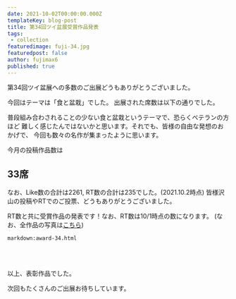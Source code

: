 ```yaml
---
date: 2021-10-02T00:00:00.000Z
templateKey: blog-post
title: 第34回ツイ盆展受賞作品発表
tags:
 - collection
featuredimage: fuji-34.jpg
featuredpost: false
author: fujimax6
published: true
---
```

第34回ツイ盆展への多数のご出展どうもありがとうございました。

今回はテーマは「食と盆栽」でした。
出展された席数は以下の通りでした。

普段組み合わされることの少ない食と盆栽というテーマで、恐らくベテランの方ほど
難しく感じたんではないかと思います。それでも、皆様の自由な発想のおかげで、
今回も数々の名作が集まったように思います。

今月の投稿作品数は

## 33席

なお、Like数の合計は2261, RT数の合計は235でした。(2021.10.2時点)
皆様沢山の投稿やRTでのご投票、どうもありがとうございました。

RT数と共に受賞作品の発表です！なお、RT数は10/1時点の数になります。
(なお、全作品の写真は[こちら](/blog/twibonten-34-photo/))


`markdown:award-34.html`


<div>&nbsp;</div>
<div>&nbsp;</div>

以上、表彰作品でした。

次回もたくさんのご出展お待ちしています。
